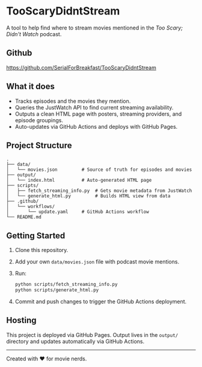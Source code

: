 
# TooScaryDidntStream

A tool to help find where to stream movies mentioned in the *Too Scary; Didn't Watch* podcast.

## Github
https://github.com/SerialForBreakfast/TooScaryDidntStream

## What it does

- Tracks episodes and the movies they mention.
- Queries the JustWatch API to find current streaming availability.
- Outputs a clean HTML page with posters, streaming providers, and episode groupings.
- Auto-updates via GitHub Actions and deploys with GitHub Pages.

## Project Structure

```
.
├── data/
│   └── movies.json         # Source of truth for episodes and movies
├── output/
│   └── index.html          # Auto-generated HTML page
├── scripts/
│   ├── fetch_streaming_info.py  # Gets movie metadata from JustWatch
│   └── generate_html.py         # Builds HTML view from data
├── .github/
│   └── workflows/
│       └── update.yaml     # GitHub Actions workflow
└── README.md
```

## Getting Started

1. Clone this repository.
2. Add your own `data/movies.json` file with podcast movie mentions.
3. Run:

   ```bash
   python scripts/fetch_streaming_info.py
   python scripts/generate_html.py
   ```

4. Commit and push changes to trigger the GitHub Actions deployment.

## Hosting

This project is deployed via GitHub Pages. Output lives in the `output/` directory and updates automatically via GitHub Actions.

---
Created with ❤️ for movie nerds.
